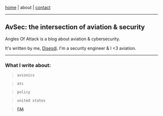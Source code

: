 
<a href="https://disesdi.github.io/" target="_blank" rel="noopener noreferrer">home</a> \| about \| 
<a href="https://cx7.dev/research/policy.html" target="_blank" rel="noopener noreferrer">contact</a>

-----

## AvSec: the intersection of aviation & security

Angles Of Attack is a blog about aviation & cybersecurity. 

It's written by me, [Disesdi](https://cr1.dev/contact.html). I'm a security engineer & I <3 aviation. 

-----

### What I write about:

> `avionics`

> `atc` 

> `policy`  

> `united states`  

> [`FAA`](https://google.com)
